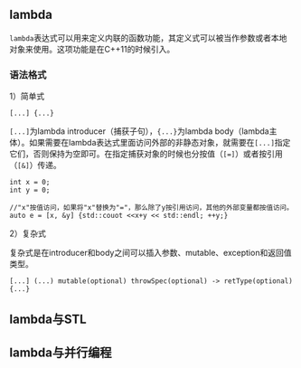 ## lambda

`lambda`表达式可以用来定义内联的函数功能，其定义式可以被当作参数或者本地对象来使用。这项功能是在C++11的时候引入。

### 语法格式

1）简单式

```
[...] {...}
```

`[...]`为lambda introducer（捕获子句），`{...}`为lambda body（lambda主体）。如果需要在lambda表达式里面访问外部的非静态对象，就需要在`[...]`指定它们，否则保持为空即可。在指定捕获对象的时候也分按值（`[=]`）或者按引用（`[&]`）传递。

```
int x = 0;
int y = 0;

//"x"按值访问，如果将"x"替换为"="，那么除了y按引用访问，其他的外部变量都按值访问。
auto e = [x, &y] {std::couot <<x+y << std::endl; ++y;}
```

2）复杂式

复杂式是在introducer和body之间可以插入参数、mutable、exception和返回值类型。

```
[...] (...) mutable(optional) throwSpec(optional) -> retType(optional) {...}
```

## lambda与STL


## lambda与并行编程
